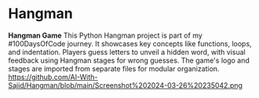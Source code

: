 # Hangman
**Hangman Game**  This Python Hangman project is part of my #100DaysOfCode journey. 
It showcases key concepts like functions, loops, and indentation. 
Players guess letters to unveil a hidden word, with visual feedback using Hangman stages for wrong guesses.
The game's logo and stages are imported from separate files for modular organization.
https://github.com/AI-With-Sajid/Hangman/blob/main/Screenshot%202024-03-26%20235042.png
